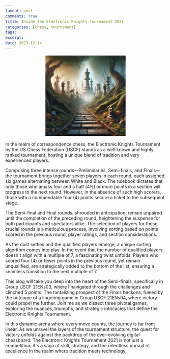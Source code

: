 ```yaml
---
layout: post
comments: true
title: Inside the Electronic Knights Tournament 2021
categories: [chess, tournament]
tags: 
excerpt: 
date: 2023-12-14
---
```


<div style="text-align: center;">
<img src="../assets/images/art/roadtoelo200.jpeg" alt="image" width="50%">
</div>

In the realm of correspondence chess, the Electronic Knights Tournament by the US Chess Federation (USCF) stands as a well known and highly ranked tournament, hosting a unique blend of tradition and very experienced players. 

Comprising three intense rounds—Preliminaries, Semi-finals, and Finals—the tournament brings together seven players in each round, each assigned six games alternating between White and Black. The rulebook dictates that only those who amass four and a half (4½) or more points in a section will progress to the next round. However, in the absence of such high scorers, those with a commendable four (4) points secure a ticket to the subsequent stage.

The Semi-final and Final rounds, shrouded in anticipation, remain unpaired until the completion of the preceding round, heightening the suspense for both participants and spectators alike. The selection of players for these crucial rounds is a meticulous process, involving sorting based on points scored in the previous round, player ratings, and section considerations.

As the dust settles and the qualified players emerge, a unique sorting algorithm comes into play. In the event that the number of qualified players doesn't align with a multiple of 7, a fascinating twist unfolds. Players who scored four (4) or fewer points in the previous round, yet remain unqualified, are strategically added to the bottom of the list, ensuring a seamless transition to the next multiple of 7.

This blog will take you deep into the heart of the Semi-finals, specifically in Group USCF 21ENs03, where I navigated through the challenges and clinched 5 points. The tantalizing prospect of the Finals beckons, fueled by the outcome of a lingering game in Group USCF 21ENs04, where victory could propel me further. Join me as we dissect three pivotal games, exploring the nuances, triumphs, and strategic intricacies that define the Electronic Knights Tournament.

In this dynamic arena where every move counts, the journey is far from linear. As we unravel the layers of the tournament structure, the quest for victory unfolds against the backdrop of the ever-evolving digital chessboard. The Electronic Knights Tournament 2021 is not just a competition; it's a saga of skill, strategy, and the relentless pursuit of excellence in the realm where tradition meets technology.


